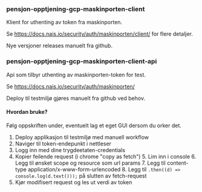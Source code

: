 ### pensjon-opptjening-gcp-maskinporten-client
Klient for uthenting av token fra maskinporten.

Se https://docs.nais.io/security/auth/maskinporten/client/ for flere detaljer.

Nye versjoner releases manuelt fra github.

### pensjon-opptjening-gcp-maskinporten-client-api
Api som tilbyr uthenting av maskinporten-token for test.

Se https://docs.nais.io/security/auth/maskinporten/

Deploy til testmiljø gjøres manuelt fra github ved behov.

#### Hvordan bruke?

Følg oppskriften under, eventuelt lag et eget GUI dersom du orker det.

1. Deploy applikasjon til testmiljø med manuell workflow
2. Naviger til token-endepunkt i nettleser
3. Logg inn med dine trygdeetaten-credentials
4. Kopier feilende request (i chrome "copy as fetch")
   5. Lim inn i console
   6. Legg til ønsket scope og resource som url params
   7. Legg til content-type application/x-www-form-urlencoded
   8. Legg til `.then((d) => console.log(d.text()));` på slutten av fetch-request
9. Kjør modifisert request og les ut verdi av token